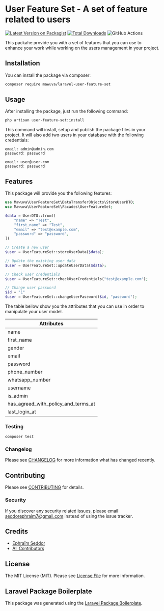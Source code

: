 # User Feature Set - A set of feature related to users

[![Latest Version on Packagist](https://img.shields.io/packagist/v/mawuva/laravel-user-feature-set.svg?style=flat-square)](https://packagist.org/packages/mawuva/laravel-user-feature-set)
[![Total Downloads](https://img.shields.io/packagist/dt/mawuva/laravel-user-feature-set.svg?style=flat-square)](https://packagist.org/packages/mawuva/laravel-user-feature-set)
![GitHub Actions](https://github.com/mawuva/laravel-user-feature-set/actions/workflows/main.yml/badge.svg)

This packahe provide you with a set of features that you can use to enhance your work while working on the users management in your project.

## Installation

You can install the package via composer:

```bash
composer require mawuva/laravel-user-feature-set
```

## Usage

After installing the package, just run the following command:

```bash
php artisan user-feature-set:install
```

This command will install, setup and publish the package files in your project.
It will also add two users in your database with the following credentials:

```text
email: admin@admin.com
password: password

email: user@user.com
password: password
```

## Features

This package will provide you the following features:


```php
use Mawuva\UserFeatureSet\DataTransferObjects\StoreUserDTO;
use Mawuva\UserFeatureSet\Facades\UserFeatureSet;

$data = UserDTO::from([
    "name" => "Test",
    "first_name" => "Test",
    "email" => "test@example.com",
    "password" => "password",
])

// Create a new user
$user = UserFeatureSet::storeUserData($data);

// Update the existing user data
$user = UserFeatureSet::updateUserData($data);

// Check user credentials
$user = UserFeatureSet::checkUserCredentials("test@example.com");

// Change user password
$id = "1"
$user = UserFeatureSet::changeUserPassword($id, "password");
```

The table bellow show you the attributes that you can use in order to manipulate your user model.

| Attributes |
|----------|
| name |
| first_name |
| gender |
| email |
| password |
| phone_number |
| whatsapp_number |
| username |
| is_admin |
| has_agreed_with_policy_and_terms_at |
| last_login_at |

### Testing

```bash
composer test
```

### Changelog

Please see [CHANGELOG](CHANGELOG.md) for more information what has changed recently.

## Contributing

Please see [CONTRIBUTING](CONTRIBUTING.md) for details.

### Security

If you discover any security related issues, please email seddorephraim7@gmail.com instead of using the issue tracker.

## Credits

-   [Ephraïm Seddor](https://github.com/mawuva)
-   [All Contributors](../../contributors)

## License

The MIT License (MIT). Please see [License File](LICENSE.md) for more information.

## Laravel Package Boilerplate

This package was generated using the [Laravel Package Boilerplate](https://laravelpackageboilerplate.com).
